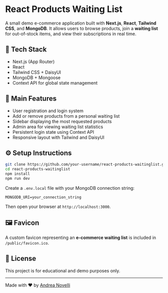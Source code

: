 # React Products Waiting List

A small demo e-commerce application built with **Next.js**, **React**, **Tailwind CSS**, and **MongoDB**.
It allows users to browse products, join a **waiting list** for out-of-stock items, and view their subscriptions in real time.

## 🚀 Tech Stack
- Next.js (App Router)
- React
- Tailwind CSS + DaisyUI
- MongoDB + Mongoose
- Context API for global state management

## 🧩 Main Features
- User registration and login system
- Add or remove products from a personal waiting list
- Sidebar displaying the most requested products
- Admin area for viewing waiting list statistics
- Persistent login state using Context API
- Responsive layout with Tailwind and DaisyUI

## ⚙️ Setup Instructions
```bash
git clone https://github.com/your-username/react-products-waitinglist.git
cd react-products-waitinglist
npm install
npm run dev
```

Create a `.env.local` file with your MongoDB connection string:
```
MONGODB_URI=your_connection_string
```

Then open your browser at `http://localhost:3000`.

## 🖼️ Favicon
A custom favicon representing an **e-commerce waiting list** is included in `/public/favicon.ico`.

## 📄 License
This project is for educational and demo purposes only.

---

Made with ❤️ by [Andrea Novelli](https://andreanovelli.dev)